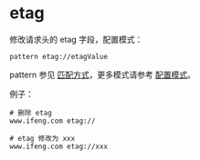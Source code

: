 # etag

修改请求头的 etag 字段，配置模式：

	pattern etag://etagValue

pattern 参见 [匹配方式](#pattern)，更多模式请参考 [配置模式](#mode)。

例子：

	# 删除 etag
	www.ifeng.com etag://

	# etag 修改为 xxx
	www.ifeng.com etag://xxx
